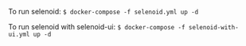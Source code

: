 To run selenoid:
```$ docker-compose -f selenoid.yml up -d```

To run selenoid with selenoid-ui:
```$ docker-compose -f selenoid-with-ui.yml up -d```